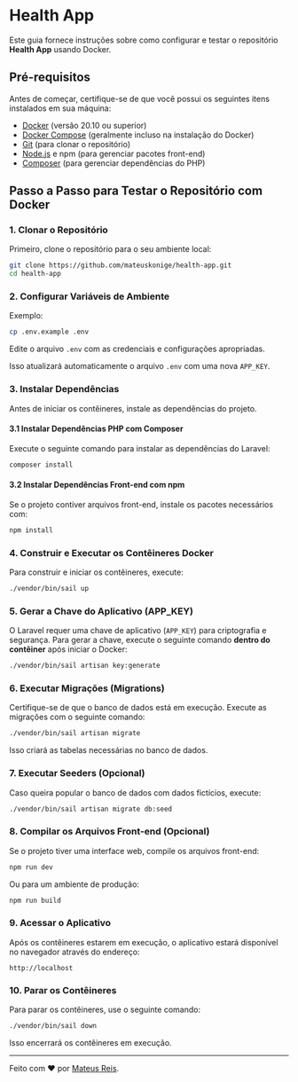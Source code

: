 # Health App

Este guia fornece instruções sobre como configurar e testar o repositório **Health App** usando Docker.

## Pré-requisitos

Antes de começar, certifique-se de que você possui os seguintes itens instalados em sua máquina:

- [Docker](https://www.docker.com/) (versão 20.10 ou superior)
- [Docker Compose](https://docs.docker.com/compose/) (geralmente incluso na instalação do Docker)
- [Git](https://git-scm.com/) (para clonar o repositório)
- [Node.js](https://nodejs.org/) e npm (para gerenciar pacotes front-end)
- [Composer](https://getcomposer.org/) (para gerenciar dependências do PHP)

## Passo a Passo para Testar o Repositório com Docker

### 1. Clonar o Repositório

Primeiro, clone o repositório para o seu ambiente local:

```bash
git clone https://github.com/mateuskonige/health-app.git
cd health-app
```

### 2. Configurar Variáveis de Ambiente

Exemplo:

```bash
cp .env.example .env
```

Edite o arquivo `.env` com as credenciais e configurações apropriadas.

Isso atualizará automaticamente o arquivo `.env` com uma nova `APP_KEY`.

### 3. Instalar Dependências

Antes de iniciar os contêineres, instale as dependências do projeto.

#### 3.1 Instalar Dependências PHP com Composer

Execute o seguinte comando para instalar as dependências do Laravel:

```bash
composer install
```

#### 3.2 Instalar Dependências Front-end com npm

Se o projeto contiver arquivos front-end, instale os pacotes necessários com:

```bash
npm install
```

### 4. Construir e Executar os Contêineres Docker

Para construir e iniciar os contêineres, execute:

```bash
./vendor/bin/sail up
```

### 5. Gerar a Chave do Aplicativo (APP_KEY)

O Laravel requer uma chave de aplicativo (`APP_KEY`) para criptografia e segurança. Para gerar a chave, execute o seguinte comando **dentro do contêiner** após iniciar o Docker:

```bash
./vendor/bin/sail artisan key:generate
```

### 6. Executar Migrações (Migrations)

Certifique-se de que o banco de dados está em execução.
Execute as migrações com o seguinte comando:

```bash
./vendor/bin/sail artisan migrate
```

Isso criará as tabelas necessárias no banco de dados.

### 7. Executar Seeders (Opcional)

Caso queira popular o banco de dados com dados fictícios, execute:

```bash
./vendor/bin/sail artisan migrate db:seed
```

### 8. Compilar os Arquivos Front-end (Opcional)

Se o projeto tiver uma interface web, compile os arquivos front-end:

```bash
npm run dev
```

Ou para um ambiente de produção:

```bash
npm run build
```

### 9. Acessar o Aplicativo

Após os contêineres estarem em execução, o aplicativo estará disponível no navegador através do endereço:

```
http://localhost
```

### 10. Parar os Contêineres

Para parar os contêineres, use o seguinte comando:

```bash
./vendor/bin/sail down
```

Isso encerrará os contêineres em execução.

---

Feito com ❤️ por [Mateus Reis](https://github.com/mateuskonige).

